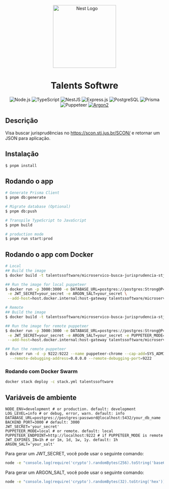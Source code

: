 <p align="center">
  <a href="http://nestjs.com/" target="blank"><img src="https://avatars.githubusercontent.com/u/144166088?v=4" width="200" alt="Nest Logo" /></a>
</p>

<h1 align="center">Talents Softwre</h1>
    
<p align="center">

<img src="https://img.shields.io/badge/Node.js-43853D?style=for-the-badge&logo=node.js&logoColor=white" alt="Node.js">
<img src="https://img.shields.io/badge/TypeScript-007ACC?style=for-the-badge&logo=typescript&logoColor=white" alt="TypeScript">
<img src="https://img.shields.io/badge/NestJS-E0234E?style=for-the-badge&logo=nestjs&logoColor=white" alt="NestJS">
<img src="https://img.shields.io/badge/Express.js-000000?style=for-the-badge&logo=express&logoColor=white" alt="Express.js">
<img src="https://img.shields.io/badge/PostgreSQL-316192?style=for-the-badge&logo=postgresql&logoColor=white" alt="PostgreSQL">
<img src="https://img.shields.io/badge/Prisma-2D3748?style=for-the-badge&logo=prisma&logoColor=white" alt="Prisma">
<img src="https://img.shields.io/badge/-Puppeteer-333333?style=for-the-badge&logo=puppeteer" alt="Puppeteer">
<a href="https://medium.com/@mpreziuso/password-hashing-pbkdf2-scrypt-bcrypt-and-argon2-e25aaf41598e">
<img src="https://img.shields.io/badge/-Argon2-333333?style=for-the-badge&logo=argon2" alt="Argon2"/>
</a>

</p>

## Descrição

Visa buscar jurisprudências no https://scon.stj.jus.br/SCON/ e retornar um JSON para aplicação.

## Instalação

```bash
$ pnpm install
```

## Rodando o app

```bash
# Generate Prisma Client
$ pnpm db:generate

# Migrate database (Optional)
$ pnpm db:push

# Transpile TypeScript to JavaScript
$ pnpm build

# production mode
$ pnpm run start:prod
```
## Rodando o app com Docker


```bash
# Local
## Build the image
$ docker build -t talentssoftware/microservico-busca-jurisprudencia-stj .

## Run the image for local puppeteer
$ docker run -p 3000:3000 -e DATABASE_URL=postgres://postgres:Strong@P4ssword@host.docker.internal:5432/stj \
 -e JWT_SECRET=your_secret -e ARGON_SALT=your_secret \
 --add-host=host.docker.internal:host-gateway talentssoftware/microservico-busca-jurisprudencia-stj

# Remote
## Build the image
$ docker build -t talentssoftware/microservico-busca-jurisprudencia-stj .

## Run the image for remote puppeteer
$ docker run -p 3000:3000 -e DATABASE_URL=postgres://postgres:Strong@P4ssword@host.docker.internal:5432/stj \
 -e JWT_SECRET=your_secret -e ARGON_SALT=your_secret -e PUPPETEER_MODE=remote -e PUPPETEER_ENDPOINT=http://host.docker.internal:9222 \
 --add-host=host.docker.internal:host-gateway talentssoftware/microservico-busca-jurisprudencia-stj 

## Run the remote puppeteer
$ docker run -d -p 9222:9222 --name puppeteer-chrome --cap-add=SYS_ADMIN blx32/chromium:latest --no-sandbox \
  --remote-debugging-address=0.0.0.0 --remote-debugging-port=9222
``` 

### Rodando com Docker Swarm

```bash
docker stack deploy -c stack.yml talentssoftware
```


## Variáveis de ambiente

```env
NODE_ENV=development # or production. default: development
LOG_LEVEL=info # or debug, error, warn. default: info
DATABASE_URL=postgres://postgres:password@localhost:5432/your_db_name
BACKEND_PORT=3000 # default: 3000
JWT_SECRET='your_secret'
PUPPETEER_MODE=local # or remote. default: local
PUPPETEER_ENDPOINT=http://localhost:9222 # if PUPPETEER_MODE is remote
JWT_EXPIRES_IN=1h # or 1m, 1d, 1w, 1y. default: 1h
ARGON_SALT='your_salt'
```
Para gerar um JWT_SECRET, você pode usar o seguinte comando:

```bash
node -e "console.log(require('crypto').randomBytes(256).toString('base64'));"
```

Para gerar um ARGON_SALT, você pode usar o seguinte comando:

```bash
node -e "console.log(require('crypto').randomBytes(32).toString('hex'));"
```

[company-logo]: https://avatars.githubusercontent.com/u/144166088?v=4
[repository-url]: https://github.com/talentssoftware/microservico-busca-jurisprudencia-stj
[author-email]: mailto:gmoura96@icloud.com
[author-github]: https://github.com/gabrielmoura
